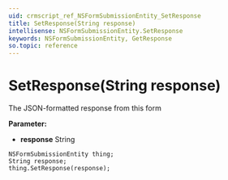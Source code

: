 ```yaml
---
uid: crmscript_ref_NSFormSubmissionEntity_SetResponse
title: SetResponse(String response)
intellisense: NSFormSubmissionEntity.SetResponse
keywords: NSFormSubmissionEntity, GetResponse
so.topic: reference
---
```


# SetResponse(String response)

The JSON-formatted response from this form

**Parameter:** 
 - **response** String

```crmscript
NSFormSubmissionEntity thing;
String response;
thing.SetResponse(response);
```

